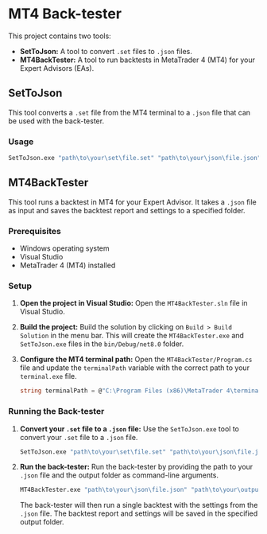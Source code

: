 # MT4 Back-tester

This project contains two tools:

*   **SetToJson:** A tool to convert `.set` files to `.json` files.
*   **MT4BackTester:** A tool to run backtests in MetaTrader 4 (MT4) for your Expert Advisors (EAs).

## SetToJson

This tool converts a `.set` file from the MT4 terminal to a `.json` file that can be used with the back-tester.

### Usage

```bash
SetToJson.exe "path\to\your\set\file.set" "path\to\your\json\file.json"
```

## MT4BackTester

This tool runs a backtest in MT4 for your Expert Advisor. It takes a `.json` file as input and saves the backtest report and settings to a specified folder.

### Prerequisites

*   Windows operating system
*   Visual Studio
*   MetaTrader 4 (MT4) installed

### Setup

1.  **Open the project in Visual Studio:**
    Open the `MT4BackTester.sln` file in Visual Studio.

2.  **Build the project:**
    Build the solution by clicking on `Build > Build Solution` in the menu bar. This will create the `MT4BackTester.exe` and `SetToJson.exe` files in the `bin/Debug/net8.0` folder.

3.  **Configure the MT4 terminal path:**
    Open the `MT4BackTester/Program.cs` file and update the `terminalPath` variable with the correct path to your `terminal.exe` file.

    ```csharp
    string terminalPath = @"C:\Program Files (x86)\MetaTrader 4\terminal.exe";
    ```

### Running the Back-tester

1.  **Convert your `.set` file to a `.json` file:**
    Use the `SetToJson.exe` tool to convert your `.set` file to a `.json` file.

    ```bash
    SetToJson.exe "path\to\your\set\file.set" "path\to\your\json\file.json"
    ```

2.  **Run the back-tester:**
    Run the back-tester by providing the path to your `.json` file and the output folder as command-line arguments.

    ```bash
    MT4BackTester.exe "path\to\your\json\file.json" "path\to\your\output\folder"
    ```

    The back-tester will then run a single backtest with the settings from the `.json` file. The backtest report and settings will be saved in the specified output folder.
